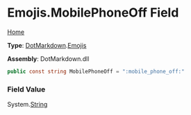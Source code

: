 # Emojis\.MobilePhoneOff Field

[Home](../../../README.md)

**Type**: [DotMarkdown](../../README.md)\.[Emojis](../README.md)

**Assembly**: DotMarkdown\.dll

```csharp
public const string MobilePhoneOff = ":mobile_phone_off:"
```

### Field Value

System\.[String](https://docs.microsoft.com/en-us/dotnet/api/system.string)